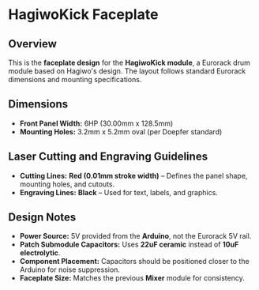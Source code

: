 # HagiwoKick Faceplate  

## Overview  
This is the **faceplate design** for the **HagiwoKick module**, a Eurorack drum module based on Hagiwo's design. The layout follows standard Eurorack dimensions and mounting specifications.  

## Dimensions  
- **Front Panel Width:** 6HP (30.00mm x 128.5mm)  
- **Mounting Holes:** 3.2mm x 5.2mm oval (per Doepfer standard)  

## Laser Cutting and Engraving Guidelines  
- **Cutting Lines:** **Red (0.01mm stroke width)** – Defines the panel shape, mounting holes, and cutouts.  
- **Engraving Lines:** **Black** – Used for text, labels, and graphics.  

## Design Notes  
- **Power Source:** 5V provided from the **Arduino**, not the Eurorack 5V rail.  
- **Patch Submodule Capacitors:** Uses **22uF ceramic** instead of **10uF electrolytic**.  
- **Component Placement:** Capacitors should be positioned closer to the Arduino for noise suppression.  
- **Faceplate Size:** Matches the previous **Mixer** module for consistency.  

